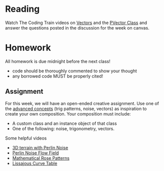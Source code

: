 # Reading
Watch The Coding Train videos on  [Vectors](https://www.youtube.com/watch?v=mWJkvxQXIa8) and the [PVector Class](https://www.youtube.com/watch?v=7nTLzLf7jUg)  and answer the questions posted in the discussion for the week on canvas.

# Homework
All homework is due midnight before the next class!
- code should be thoroughly commented to show your thought
- any borrowed code MUST be properly cited!

## Assignment

For this week, we will have an open-ended creative assignment. Use one of the [advanced concepts](https://github.com/Code1-SecB/Code_1_FA18/tree/master/week-13/advancedConcepts) (trig patterns, noise, vectors) as inspiration to create your own composition.
Your composition must include:
  - A custom class and an instance object of that class
  - One of the following: noise, trigonometry, vectors.

Some helpful videos
  - [3D terrain with Perlin Noise](https://www.youtube.com/watch?v=IKB1hWWedMk)
  - [Perlin Noise Flow Field](https://www.youtube.com/watch?v=BjoM9oKOAKY)
  - [Mathematical Rose Patterns](https://www.youtube.com/watch?v=f5QBExMNB1I)
  - [Lissajous Curve Table](https://www.youtube.com/watch?v=--6eyLO78CY)
